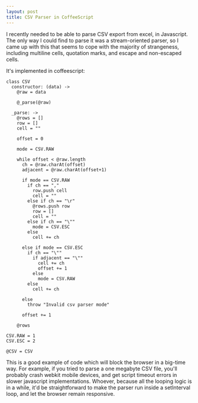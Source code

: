 ```yaml
---
layout: post
title: CSV Parser in CoffeeScript 
---
```


I recently needed to be able to parse CSV export from excel, in Javascript. The only way I could find to parse it was a stream-oriented parser, so I came up with this that seems to cope with the majority of strangeness, including multiline cells, quotation marks, and escape and non-escaped cells.

It's implemented in coffeescript:

    class CSV
      constructor: (data) ->
        @raw = data
    
        @_parse(@raw)

      _parse: ->
        @rows = []
        row = []
        cell = ""
    
        offset = 0
    
        mode = CSV.RAW
    
        while offset < @raw.length
          ch = @raw.charAt(offset)
          adjacent = @raw.charAt(offset+1)

          if mode == CSV.RAW
            if ch == ","
              row.push cell
              cell = ""
            else if ch == "\r"
              @rows.push row
              row = []
              cell = ""
            else if ch == "\""
              mode = CSV.ESC
            else
              cell += ch

          else if mode == CSV.ESC
            if ch == "\""
              if adjacent == "\""
                cell += ch
                offset += 1
              else
                mode = CSV.RAW
            else
              cell += ch
          
          else
            throw "Invalid csv parser mode"
        
          offset += 1
    
        @rows
      
    CSV.RAW = 1
    CSV.ESC = 2

    @CSV = CSV
    
This is a good example of code which will block the browser in a big-time way. For example, if you tried to parse a one megabyte CSV file, you'll probably crash webkit mobile devices, and get script timeout errors in slower javascript implementations. Whoever, because all the looping logic is in a while, it'd be straightforward to make the parser run inside a setInterval loop, and let the browser remain responsive.

